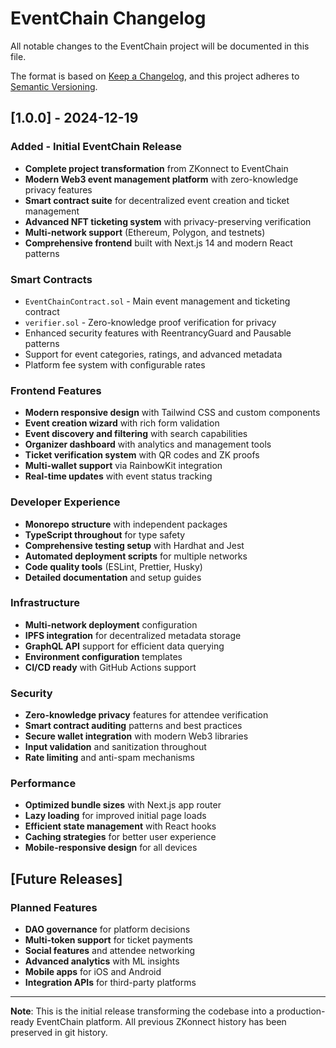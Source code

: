 # EventChain Changelog

All notable changes to the EventChain project will be documented in this file.

The format is based on [Keep a Changelog](https://keepachangelog.com/en/1.0.0/),
and this project adheres to [Semantic Versioning](https://semver.org/spec/v2.0.0.html).

## [1.0.0] - 2024-12-19

### Added - Initial EventChain Release
- **Complete project transformation** from ZKonnect to EventChain
- **Modern Web3 event management platform** with zero-knowledge privacy features
- **Smart contract suite** for decentralized event creation and ticket management
- **Advanced NFT ticketing system** with privacy-preserving verification
- **Multi-network support** (Ethereum, Polygon, and testnets)
- **Comprehensive frontend** built with Next.js 14 and modern React patterns

### Smart Contracts
- `EventChainContract.sol` - Main event management and ticketing contract
- `verifier.sol` - Zero-knowledge proof verification for privacy
- Enhanced security features with ReentrancyGuard and Pausable patterns
- Support for event categories, ratings, and advanced metadata
- Platform fee system with configurable rates

### Frontend Features
- **Modern responsive design** with Tailwind CSS and custom components
- **Event creation wizard** with rich form validation
- **Event discovery and filtering** with search capabilities
- **Organizer dashboard** with analytics and management tools
- **Ticket verification system** with QR codes and ZK proofs
- **Multi-wallet support** via RainbowKit integration
- **Real-time updates** with event status tracking

### Developer Experience
- **Monorepo structure** with independent packages
- **TypeScript throughout** for type safety
- **Comprehensive testing setup** with Hardhat and Jest
- **Automated deployment scripts** for multiple networks
- **Code quality tools** (ESLint, Prettier, Husky)
- **Detailed documentation** and setup guides

### Infrastructure
- **Multi-network deployment** configuration
- **IPFS integration** for decentralized metadata storage
- **GraphQL API** support for efficient data querying
- **Environment configuration** templates
- **CI/CD ready** with GitHub Actions support

### Security
- **Zero-knowledge privacy** features for attendee verification
- **Smart contract auditing** patterns and best practices
- **Secure wallet integration** with modern Web3 libraries
- **Input validation** and sanitization throughout
- **Rate limiting** and anti-spam mechanisms

### Performance
- **Optimized bundle sizes** with Next.js app router
- **Lazy loading** for improved initial page loads
- **Efficient state management** with React hooks
- **Caching strategies** for better user experience
- **Mobile-responsive design** for all devices

## [Future Releases]

### Planned Features
- **DAO governance** for platform decisions
- **Multi-token support** for ticket payments
- **Social features** and attendee networking
- **Advanced analytics** with ML insights
- **Mobile apps** for iOS and Android
- **Integration APIs** for third-party platforms

---

**Note**: This is the initial release transforming the codebase into a production-ready EventChain platform. All previous ZKonnect history has been preserved in git history.